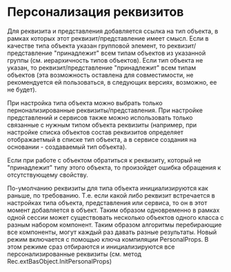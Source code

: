 ﻿---
Title: Персонализация реквизитов
Keywords: PersonalProps
Link: .Rec.extBasObject
---

# Персонализация реквизитов

Для реквизита и представления добавляется ссылка на тип объекта, в рамках которых этот реквизит/представление имеет смысл.
Если в качестве типа объекта указан групповой элемент, то реквизит/представление "принадлежит" всем типам объектов из
указанной группы (см. иерархичность типов объектов). Если тип объекта не указан, то реквизит/представление "принадлежит"
всем типам объектов (эта возможность оставлена для совместимости, не рекомендуется ей пользоваться, в следующих версиях,
возможно, ее не будет).

При настройка типа объекта можно выбрать только пернонализированные реквизиты/представления. При настройке представлений и
сервисов также можно использовать только связанные с нужным типом объекта реквизиты (например, при настройке списка объектов
состав реквизитов определяет отображаетмый в списке тип объекта, а в сервисе создания на основании - создаваемый тип
объекта).

Если при работе с объектом обратиться к реквизиту, который не "принадлежит" типу этого объекта, то произойдет ошибка обращения
к отсутствующему свойству.

По-умолчанию реквизиты для типа объекта инициализируются как раньше, по требованию. Т.е. если какой либо реквизит встречается
в настройках типа объекта, представления или сервиса, то он в этот момент добавляется в объект. Таким образом одновременно
в рамках одной сессии может существовать несколько объектов одного класса с разным набором компонент. Таким образом алгоритмы
перебирающие все компоненты, могут каждый раз давать разные результаты. Новый режим включается с помощью ключа компиляции
PersonalProps. В этом режиме сраз отбираются и инициализируются все персонализированные реквизиты (см. метод
Rec.extBasObject.InitPersonalProps)
